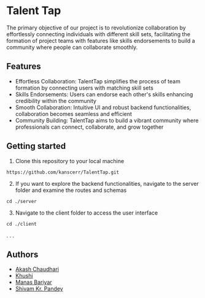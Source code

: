 # Talent Tap
The primary objective of our project is to revolutionize collaboration by effortlessly connecting individuals with different skill sets, facilitating the formation of project teams with features like skills endorsements to build a community where people can collaborate smoothly. 

## Features
* Effortless Collaboration: TalentTap simplifies the process of team formation by connecting users with matching skill sets
* Skills Endorsements: Users can endorse each other's skills enhancing credibility within the community
* Smooth Collaboration: Intuitive UI and robust backend functionalities, collaboration becomes seamless and efficient
* Community Building: TalentTap aims to build a vibrant community where professionals can connect, collaborate, and grow together

## Getting started
1. Clone this repository to your local machine 
```
https://github.com/kanscerr/TalentTap.git
```
2. If you want to explore the backend functionalities, navigate to the server folder and examine the routes and schemas 
```
cd ./server
```
3. Navigate to the client folder to access the user interface
```
cd ./client
```
. . .

## Authors
* [Akash Chaudhari](https://github.com/Akash-Chaudhari-03)
* [Khushi](https://github.com/kanscerr)
* [Manas Bariyar](https://github.com/ManasBariyar)
* [Shivam Kr. Pandey](https://github.com/panasche)